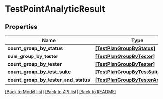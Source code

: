 # TestPointAnalyticResult


## Properties
Name | Type | Description | Notes
------------ | ------------- | ------------- | -------------
**count_group_by_status** | [**[TestPlanGroupByStatus]**](TestPlanGroupByStatus.md) |  | 
**sum_group_by_tester** | [**[TestPlanGroupByTester]**](TestPlanGroupByTester.md) |  | 
**count_group_by_tester** | [**[TestPlanGroupByTester]**](TestPlanGroupByTester.md) |  | 
**count_group_by_test_suite** | [**[TestPlanGroupByTestSuite]**](TestPlanGroupByTestSuite.md) |  | 
**count_group_by_tester_and_status** | [**[TestPlanGroupByTesterAndStatus]**](TestPlanGroupByTesterAndStatus.md) |  | 

[[Back to Model list]](../README.md#documentation-for-models) [[Back to API list]](../README.md#documentation-for-api-endpoints) [[Back to README]](../README.md)


